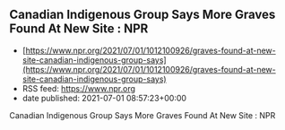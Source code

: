 ## Canadian Indigenous Group Says More Graves Found At New Site : NPR
 - [https://www.npr.org/2021/07/01/1012100926/graves-found-at-new-site-canadian-indigenous-group-says](https://www.npr.org/2021/07/01/1012100926/graves-found-at-new-site-canadian-indigenous-group-says)
 - RSS feed: https://www.npr.org
 - date published: 2021-07-01 08:57:23+00:00

Canadian Indigenous Group Says More Graves Found At New Site : NPR

